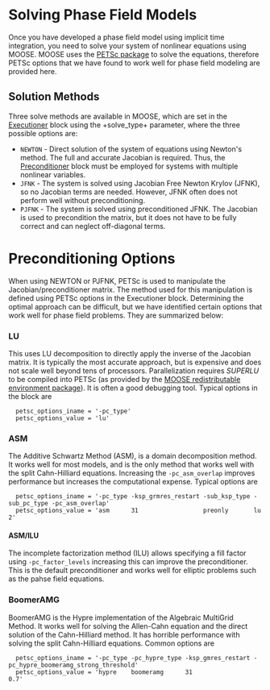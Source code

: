 # Solving Phase Field Models

Once you have developed a phase field model using implicit time integration, you need to solve your
system of nonlinear equations using MOOSE. MOOSE uses the
[PETSc package](http://www.mcs.anl.gov/petsc/documentation/) to solve the equations, therefore PETSc
options that we have found to work well for phase field modeling are provided here.

## Solution Methods

Three solve methods are available in MOOSE, which are set in the [Executioner](Executioner/index.md)
block using the +solve_type+ parameter, where the three possible options are:

- `NEWTON` - Direct solution of the system of equations using Newton's method.
  The full and accurate Jacobian is required. Thus, the [Preconditioner](Preconditioning/index.md)
  block must be employed for systems with multiple nonlinear variables.
- `JFNK` - The system is solved using Jacobian Free Newton Krylov (JFNK), so no
  Jacobian terms are needed. However, JFNK often does not perform well without
  preconditioning.
- `PJFNK` - The system is solved using preconditioned JFNK. The Jacobian is used
  to precondition the matrix, but it does not have to be fully correct and can
  neglect off-diagonal terms.

# Preconditioning Options

When using NEWTON or PJFNK, PETSc is used to manipulate the Jacobian/preconditioner matrix. The
method used for this manipulation is defined using PETSc options in the Executioner
block. Determining the optimal approach can be difficult, but we have identified certain options that
work well for phase field problems. They are summarized below:

### LU

This uses LU decomposition to directly apply the inverse of the Jacobian matrix.  It is typically the
most accurate approach, but is expensive and does not scale well beyond tens of processors. Parallelization requires
_SUPERLU_ to be compiled into PETSc (as provided by the [MOOSE redistributable environment package](getting_started/installation/index.md)).
It is often a good debugging tool. Typical options in the block are

```
  petsc_options_iname = '-pc_type'
  petsc_options_value = 'lu'
```

### ASM

The Additive Schwartz Method (ASM), is a domain decomposition method. It works well for most models,
and is the only method that works well with the split Cahn-Hilliard equations. Increasing the
`-pc_asm_overlap` improves performance but increases the computational expense. Typical options are

```
  petsc_options_iname = '-pc_type -ksp_grmres_restart -sub_ksp_type -sub_pc_type -pc_asm_overlap'
  petsc_options_value = 'asm      31                  preonly       lu           2'
```

#### ASM/ILU

The incomplete factorization method (ILU) allows specifying a fill factor using `-pc_factor_levels`
increasing this can improve the preconditioner. This is the default preconditioner and works well for
elliptic problems such as the pahse field equations.

### BoomerAMG

BoomerAMG is the Hypre implementation of the Algebraic MultiGrid Method. It works well for solving
the Allen-Cahn equation and the direct solution of the Cahn-Hilliard method. It has horrible
performance with solving the split Cahn-Hilliard equations.  Common options are

```
  petsc_options_iname = '-pc_type -pc_hypre_type -ksp_gmres_restart -pc_hypre_boomeramg_strong_threshold'
  petsc_options_value = 'hypre    boomeramg      31                 0.7'
```

